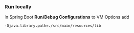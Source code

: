 ### Run locally

In Spring Boot **Run/Debug Configurations** to VM Options add
```
-Djava.library.path=./src/main/resources/lib
```